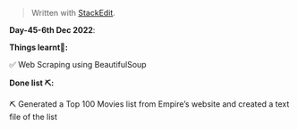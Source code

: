 ﻿<!DOCTYPE html>
<html>

<head>
  <meta charset="utf-8">
  <meta name="viewport" content="width=device-width, initial-scale=1.0">
  <title>Day-45</title>
  <link rel="stylesheet" href="https://stackedit.io/style.css" />
</head>

<body class="stackedit">
  <div class="stackedit__html"><blockquote>
<p>Written with <a href="https://stackedit.io/">StackEdit</a>.</p>
</blockquote>
<p><strong>Day-45-6th Dec 2022</strong>:</p>
<p><strong>Things learnt📝:</strong></p>
<p>✅ Web Scraping using BeautifulSoup</p>
<p><strong>Done list ⛏️:</strong></p>
<p>⛏️ Generated a Top 100 Movies list from Empire’s website and created a text file of the list</p>
</div>
</body>

</html>
